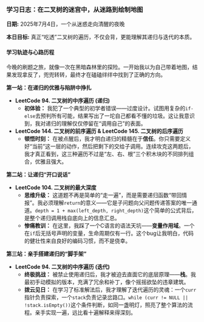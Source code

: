### 学习日志：在二叉树的迷宫中，从迷路到绘制地图

**日期:** 2025年7月4日，一个从迷惑走向清醒的夜晚

**本日目标:** 真正“吃透”二叉树的遍历，不仅会背，更能理解其递归与迭代的本质。

#### 学习轨迹与心路历程

今晚的刷题之旅，就像一次在黑暗森林里的探险。一开始我以为自己带着地图，结果发现拿反了，兜兜转转，最终才在磕磕绊绊中找到了正确的方向。

**第一站：在递归的优雅与陷阱中挣扎**

- **LeetCode 94. 二叉树的中序遍历 (递归)**
  - **初体验：** 我犯了一个典型的初学者错误——过度设计。试图用复杂的`if-else`去预判所有可能，结果写出了一坨自己都看不懂的垃圾。这让我意识到，我对递归的理解仅仅停留在“调用自己”的表面。
- **LeetCode 144. 二叉树的前序遍历 & LeetCode 145. 二叉树的后序遍历**
  - **顿悟时刻：** 在被点醒后，我才明白递归的精髓在于**信任**。你只需要定义好“当前”这一层的动作，然后把剩下的交给子调用。连续攻克这两题后，我才真正看到，这三种遍历不过是“左、右、根”三个积木块的不同排列组合，优雅且强大。

**第二站：让递归“开口说话”**

- **LeetCode 104. 二叉树的最大深度**
  - **思维升级：** 这道题不再是简单的“走一遍”，而是需要递归函数“带回情报”。我必须理解`return`的意义——它是子问题向父问题传递答案的唯一通道。`depth = 1 + max(left_depth, right_depth)`这个简单的公式背后，是整个递归调用栈自底向上的信息汇总。
  - **惨痛教训：** 在这里，我踩了一个C语言的语法天坑——**变量作用域**。一个在`if`后无括号声明的变量，生命周期仅有一行。这个bug让我明白，代码的健壮性来自良好的编码习惯，而不是侥幸。

**第三站：亲手搭建递归的“脚手架”**

- **LeetCode 94. 二叉树的中序遍历 (迭代)**
  - **终极挑战：** 被禁止使用递归后，我才被迫去直面它的底层原理——**栈**。我最初手动模拟的版本，充满了冗余和补丁，像个摇摇欲坠的违章建筑。
  - **拨云见日：** 在学习了标准解法后，我才理解了迭代遍历的灵魂：一个`curr`指针负责探索，一个`stack`负责记录岔路口。`while (curr != NULL || !stack.isEmpty())`这个条件判断，如同一盏明灯，照亮了整个算法的流程。亲手实现一遍，远比看十遍解释来得深刻。